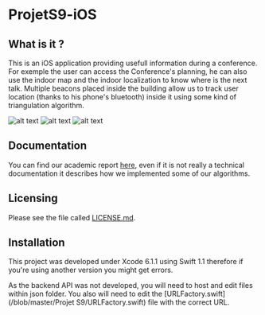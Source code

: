 # ProjetS9-iOS

## What is it ? 
This is an iOS application providing usefull information during a conference.
For exemple the user can access the Conference's planning, he can also use the indoor map and the indoor localization to know where is the next talk.
Multiple beacons placed inside the building allow us to track user location (thanks to his phone's bluetooth) inside it using some kind of triangulation algorithm. 

![alt text](../blob/master/doc/image08.png "Menu view")
![alt text](../blob/master/doc/image04.png "Map view")
![alt text](../blob/master/doc/image06.png "Calendar view")


## Documentation
You can find our academic report [here](/blob/master/doc/Report.pdf), even if it is not really a technical documentation it describes how we implemented some of our algorithms. 

## Licensing
Please see the file called [LICENSE.md](/blob/master/LICENSE.md).


## Installation
This project was developed under Xcode 6.1.1 using Swift 1.1 therefore if you're using another version you might get errors.

As the backend API was not developed, you will need to host and edit files within json folder. You also will need to edit the [URLFactory.swift](/blob/master/Projet S9/URLFactory.swift) file with the correct URL.